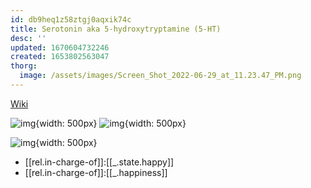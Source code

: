 ```yaml
---
id: db9heq1z58ztgj0aqxik74c
title: Serotonin aka 5-hydroxytryptamine (5-HT)
desc: ''
updated: 1670604732246
created: 1653802563047
thorg:
  image: /assets/images/Screen_Shot_2022-06-29_at_11.23.47_PM.png
---
```


[Wiki](https://en.wikipedia.org/wiki/Serotonin)

![img](/assets/images/Screen_Shot_2022-06-29_at_11.23.47_PM.png){width: 500px}
![img](/assets/images/Screen_Shot_2022-05-31_at_11.17.49_PM.png){width: 500px}

![img](/assets/images/Screen_Shot_2022-05-28_at_10.36.20_PM.png){width: 500px}


- [[rel.in-charge-of]]:[[_.state.happy]] 
- [[rel.in-charge-of]]:[[_.happiness]]


